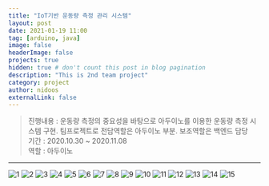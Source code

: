 ```yaml
---
title: "IoT기반 운동량 측정 관리 시스템"
layout: post
date: 2021-01-19 11:00
tag: [arduino, java]
image: false
headerImage: false
projects: true
hidden: true # don't count this post in blog pagination
description: "This is 2nd team project"
category: project
author: nidoos
externalLink: false
---
```


>진행내용 : 운동량 측정의 중요성을 바탕으로 아두이노를 이용한 운동량 측정 시스템 구현.
팀프로젝트로 전담역할은 아두이노 부분. 보조역할은 백엔드 담당<br>
기간 : 2020.10.30 ~ 2020.11.08 <br>
역할 : 아두이노

---




<img src = "/assets/2ppt/1.png" alt="1">
<img src = "/assets/2ppt/2.png" alt="2">
<img src = "/assets/2ppt/3.png" alt="3">
<img src = "/assets/2ppt/4.png" alt="4">
<img src = "/assets/2ppt/5.png" alt="5">
<img src = "/assets/2ppt/6.png" alt="6">
<img src = "/assets/2ppt/7.png" alt="7">
<img src = "/assets/2ppt/8.png" alt="8">
<img src = "/assets/2ppt/9.png" alt="9">
<img src = "/assets/2ppt/10.png" alt="10">
<img src = "/assets/2ppt/11.png" alt="11">
<img src = "/assets/2ppt/12.png" alt="12">
<img src = "/assets/2ppt/13.png" alt="13">
<img src = "/assets/2ppt/14.png" alt="14">
<img src = "/assets/2ppt/15.png" alt="15">
